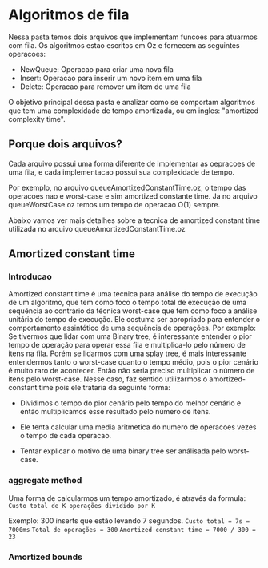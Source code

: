 # Algoritmos de fila

Nessa pasta temos dois arquivos que implementam funcoes para atuarmos com fila.
Os algoritmos estao escritos em Oz e fornecem as seguintes operacoes:

- NewQueue: Operacao para criar uma nova fila
- Insert: Operacao para inserir um novo item em uma fila
- Delete: Operacao para remover um item de uma fila

O objetivo principal dessa pasta e analizar como se comportam algoritmos que tem uma complexidade de tempo amortizada, ou em ingles: "amortized complexity time".

## Porque dois arquivos?

Cada arquivo possui uma forma diferente de implementar as oepracoes de uma fila, e cada implementacao possui sua complexidade de tempo.

Por exemplo, no arquivo queueAmortizedConstantTime.oz, o tempo das operacoes nao e worst-case e sim amortized constante time.
Ja no arquivo queueWorstCase.oz temos um tempo de operacao O(1) sempre.

Abaixo vamos ver mais detalhes sobre a tecnica de amortized constant time utilizada no arquivo queueAmortizedConstantTime.oz

## Amortized constant time

### Introducao

Amortized constant time é uma tecnica para análise do tempo de execução de um algoritmo, que tem como foco o tempo total de execução de uma sequência ao contrário da técnica worst-case que tem como foco a análise unitária do tempo de execução.
Ele costuma ser apropriado para entender o comportamento assintótico de uma sequência de operações.
Por exemplo: Se tivermos que lidar com uma Binary tree, é interessante entender o pior tempo de operação para operar essa fila e multiplica-lo pelo número de itens na fila.
Porém se lidarmos com uma splay tree, é mais interessante entendermos tanto o worst-case quanto o tempo médio, pois o pior cenário é muito raro de acontecer.
Então não seria preciso multiplicar o número de itens pelo worst-case.
Nesse caso, faz sentido utilizarmos o amortized-constant time pois ele trataria da seguinte forma:
- Dividimos o tempo do pior cenário pelo tempo do melhor cenário e então multiplicamos esse resultado pelo número de itens. 

- Ele tenta calcular uma media aritmetica do numero de operacoes vezes o tempo de cada operacao.

- Tentar explicar o motivo de uma binary tree ser análisada pelo worst-case.


### aggregate method

Uma forma de calcularmos um tempo amortizado, é através da formula:
`Custo total de K operações dividido por K`

Exemplo: 300 inserts que estão levando 7 segundos.
`Custo total = 7s = 7000ms`
`Total de operações = 300`
`Amortized constant time = 7000 / 300 = 23`


### Amortized bounds